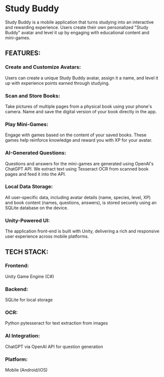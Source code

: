 # **Study Buddy**

Study Buddy is a mobile application that turns studying into an interactive and rewarding experience. Users create their own personalized "Study Buddy" avatar and level it up by engaging with educational content and mini-games.



## **FEATURES:**

  ### Create and Customize Avatars:
  
  Users can create a unique Study Buddy avatar, assign it a name, and level it up with experience points earned through studying.

  ### Scan and Store Books:
  
  Take pictures of multiple pages from a physical book using your phone's camera. Name and save the digital version of your book directly in the app.

  ### Play Mini-Games:
  
  Engage with games based on the content of your saved books. These games help reinforce knowledge and reward you with XP for your avatar.

  ### AI-Generated Questions:
  
  Questions and answers for the mini-games are generated using OpenAI's ChatGPT API. We extract text using Tesseract OCR from scanned book pages and feed it into the API.

  ### Local Data Storage:
  
  All user-specific data, including avatar details (name, species, level, XP) and book content (names, questions, answers), is stored securely using an SQLite database on the device.

  ### Unity-Powered UI:
  
  The application front-end is built with Unity, delivering a rich and responsive user experience across mobile platforms.



## **TECH STACK:**

  ### Frontend: 
  Unity Game Engine (C#)

  ### Backend: 
  SQLite for local storage

  ### OCR: 
  Python pytesseract for text extraction from images

  ### AI Integration: 
  ChatGPT via OpenAI API for question generation

  ### Platform: 
  Mobile (Android/iOS)
